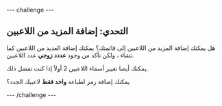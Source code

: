 \--- challenge \---

## التحدي: إضافة المزيد من اللاعبين

هل يمكنك إضافة المزيد من اللاعبين إلى قائمتك؟ يمكنك إضافة العديد من اللاعبين كما تشاء ، ولكن تأكد من وجود **عددد زوجي** عدد اللاعبين.

يمكنك أيضا تغيير أسماء اللاعبين 2 أولاً إذا كنت تفضل ذلك.

يمكنك إضافة رمز لطباعة **واحد فقط** لاعبيك الجدد؟

\--- /challenge \---